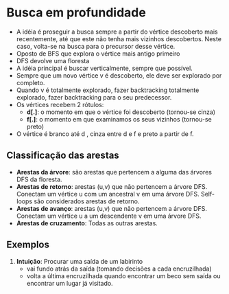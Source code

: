 # Busca em profundidade

* A idéia é proseguir a busca sempre a partir do vértice descoberto mais recentemente, até que este não tenha mais vizinhos descobertos. Neste caso, volta-se na busca
para o precursor desse vértice.
* Oposto de BFS que explora o vértice mais antigo primeiro
* DFS devolve uma floresta
* A idéia principal é buscar verticalmente, sempre que possível.
* Sempre que um novo vértice v é descoberto, ele deve ser explorado por completo.
* Quando v é totalmente explorado, fazer backtracking totalmente explorado, fazer backtracking para o seu predecessor.
* Os vértices recebem 2 rótulos:
    - **d[.]**: o momento em que o vértice foi descoberto (tornou-se cinza)
    - **f[.]**: o momento em que examinamos os seus vizinhos (tornou-se preto)
* O vértice é branco até d , cinza entre d e f e preto a partir de f.

## Classificação das arestas

* **Arestas da árvore**: são arestas que pertencem a alguma das árvores DFS da floresta.
* **Arestas de retorno**: arestas (u,v) que não pertencem a árvore DFS. Conectam um vértice u com um ancestral v em uma árvore DFS. Self-loops são considerados arestas de retorno.
* **Arestas de avanço**: arestas (u,v) que não pertencem a árvore DFS. Conectam um vértice u a um descendente v em uma árvore DFS.
* **Arestas de cruzamento**: Todas as outras arestas.

## Exemplos

1. **Intuição**: Procurar uma saída de um labirinto
    - vai fundo atrás da saída (tomando decisões a cada encruzilhada)
    - volta a última encruzilhada quando encontrar um beco sem saída ou encontrar um lugar já visitado.